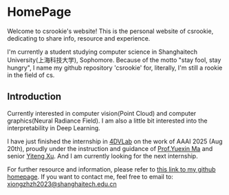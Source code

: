 # HomePage

Welcome to csrookie's website! This is the personal website of csrookie, dedicating to share info, resource and experience.

I'm currently a student studying computer science in Shanghaitech University(上海科技大学), Sophomore. Because of the motto "stay fool, stay hungry", I name my github repository 'csrookie' for, literally, I'm still a rookie in the field of cs. 

## Introduction
Currently interested in computer vision(Point Cloud) and computer graphics(Neural Radiance Field). I am also a little bit interested into the interpretability in Deep Learning. 

I have just finished the internship in [4DVLab](https://4dvlab.github.io/index.html) on the work of AAAI 2025 (Aug 20th), proudly under the instruction and guidance of [Prof.Yuexin Ma](https://yuexinma.me/aboutme.html) and senior [Yiteng Xu](https://yiteng-xu.github.io/). And I am currently looking for the next internship. 

For further resource and information, please refer to [this link to my github homepage](https://github.com/bearthesilly/csrookie). If you want to contact me, feel free to email to: xiongzhzh2023@shanghaitech.edu.cn

